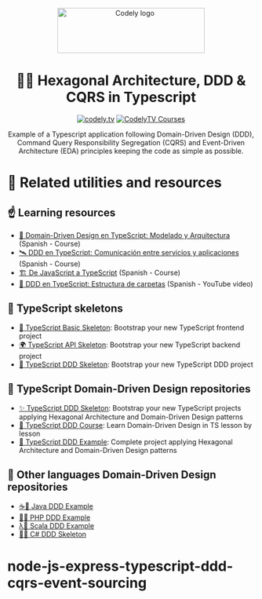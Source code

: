 <p align="center">
  <a href="https://codely.com">
    <img alt="Codely logo" src="https://user-images.githubusercontent.com/10558907/170513882-a09eee57-7765-4ca4-b2dd-3c2e061fdad0.png" width="300px" height="92px"/>
  </a>
</p>

<h1 align="center">
  🐘🎯 Hexagonal Architecture, DDD & CQRS in Typescript
</h1>

<p align="center">
    <a href="https://github.com/CodelyTV"><img src="https://img.shields.io/badge/CodelyTV-OS-green.svg?style=flat-square" alt="codely.tv"/></a>
    <a href="http://pro.codely.tv"><img src="https://img.shields.io/badge/CodelyTV-PRO-black.svg?style=flat-square" alt="CodelyTV Courses"/></a>
</p>

<p align="center">
  Example of a Typescript application following Domain-Driven Design (DDD),
  Command Query Responsibility Segregation (CQRS) and
  Event-Driven Architecture (EDA) principles keeping the code as simple as possible.

</p>

# 🔀 Related utilities and resources

## ☝️ Learning resources

- [🔖 Domain-Driven Design en TypeScript: Modelado y Arquitectura](https://pro.codely.tv/library/ddd-en-typescript-modelado-y-arquitectura-172533/375662/about/) (Spanish - Course)
- [️️🛰️ DDD en TypeScript: Comunicación entre servicios y aplicaciones](https://pro.codely.com/library/comunicacion-entre-microservicios-event-driven-architecture-35834) (Spanish - Course)
- [🏗️ De JavaScript a TypeScript](https://pro.codely.tv/library/de-javascript-a-typescript-128106/347481/about/) (Spanish - Course)
- [📂 DDD en TypeScript: Estructura de carpetas](https://youtu.be/AJJRk7qmVHg) (Spanish - YouTube video)

## 🔷 TypeScript skeletons


- [🌱 TypeScript Basic Skeleton](https://github.com/CodelyTV/typescript-basic-skeleton): Bootstrap your new TypeScript frontend project
- [🌍 TypeScript API Skeleton](https://github.com/CodelyTV/typescript-api-skeleton): Bootstrap your new TypeScript backend project
- [️🗿 TypeScript DDD Skeleton](https://github.com/CodelyTV/typescript-ddd-skeleton): Bootstrap your new TypeScript DDD project

## 🌈 TypeScript Domain-Driven Design repositories

- [✨ TypeScript DDD Skeleton](https://github.com/CodelyTV/typescript-ddd-skeleton): Bootstrap your new TypeScript projects applying Hexagonal Architecture and Domain-Driven Design patterns
- [🔖 TypeScript DDD Course](https://github.com/CodelyTV/typescript-ddd-course): Learn Domain-Driven Design in TS lesson by lesson
- [🎯 TypeScript DDD Example](https://github.com/CodelyTV/typescript-ddd-example): Complete project applying Hexagonal Architecture and Domain-Driven Design patterns

## 🎯 Other languages Domain-Driven Design repositories

- [☕🎯 Java DDD Example](https://github.com/CodelyTV/java-ddd-example)
- [🐘🎯 PHP DDD Example](https://github.com/CodelyTV/php-ddd-example)
- [λ🎯 Scala DDD Example](https://github.com/CodelyTV/scala-ddd-example)
- [🦈✨ C# DDD Skeleton](https://github.com/CodelyTV/csharp-ddd-skeleton)
# node-js-express-typescript-ddd-cqrs-event-sourcing
